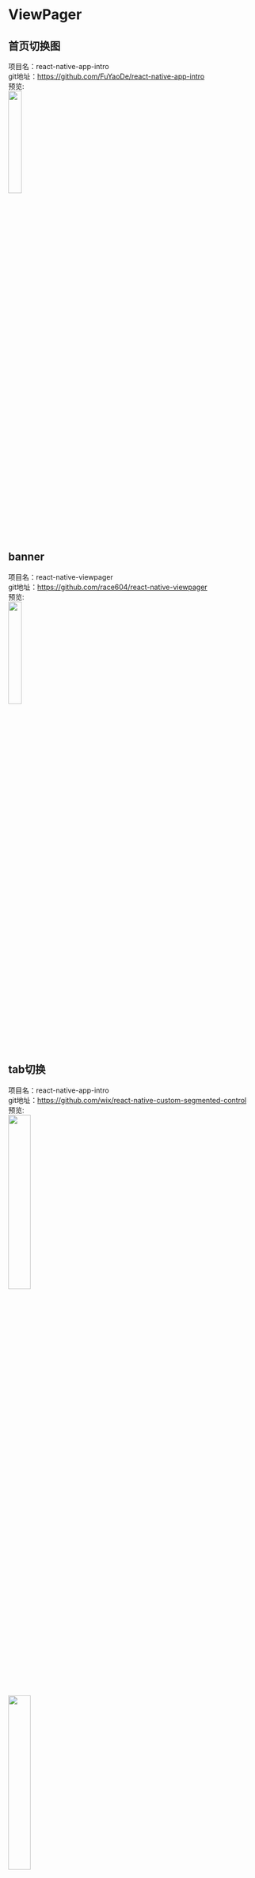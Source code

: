 # ViewPager



## 首页切换图<br>




项目名：react-native-app-intro<br>
git地址：https://github.com/FuYaoDe/react-native-app-intro<br>
预览:<br>
<img src="https://camo.githubusercontent.com/0070607c97ffa385a28618d4b40c6a913a5bfa67/687474703a2f2f692e67697068792e636f6d2f336f366f7a6a4c6f4f6e595458667a4a67512e676966" width="23%"/>
<br>


## banner<br>


项目名：react-native-viewpager<br>
git地址：https://github.com/race604/react-native-viewpager<br>
预览:<br>
<img src="https://github.com/race604/react-native-viewpager/raw/master/art/anim.gif" width="23%"/>
<br>

## tab切换<br>

项目名：react-native-app-intro<br>
git地址：https://github.com/wix/react-native-custom-segmented-control<br>
预览:<br>
<img src="https://github.com/wix/react-native-custom-segmented-control/raw/master/images/my_segmented3.gif" width="30%"/>
<br>
<img src="https://github.com/wix/react-native-custom-segmented-control/raw/master/images/my_segmented6.gif" width="30%"/>
<br>
描述:<br>
Custom version of the IOS SegmentedControl component
<br>


## 全功能ViewPager<br>

项目名：React-Native-ViewPager<br>
git地址：https://github.com/zbtang/React-Native-ViewPager<br>
预览:<br>
<img src="https://github.com/zbtang/React-Native-ViewPager/raw/master/imgs/titleIndicator.gif" width="23%"/>
<br>

项目名：react-swipeable-views<br>
git地址：https://github.com/oliviertassinari/react-swipeable-views<br>
预览:<br>
<img src="https://github.com/oliviertassinari/react-swipeable-views/raw/master/docs/platformAndroid.gif" width="23%"/>
<br>

## 类ViewPager的混合控件<br>


项目名：react-native-step-indicator<br>
git地址：https://github.com/24ark/react-native-step-indicator<br>
预览:<br>
<img src="https://github.com/24ark/react-native-step-indicator/raw/master/art/HorizontalStepIndicator.gif" width="23%"/>
<br>
